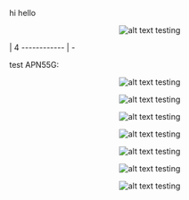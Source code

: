 hi hello

<p align="center"><img src="https://raw.githubusercontent.com/leodevbro/vscode-blockman/main/demo-media/animated-png-aka-apng/settings/indent-tokens---apng.png" alt="alt text testing" /></p> | 4
------------ | -


test APN55G:

<p align="center"><img
  src="https://raw.githubusercontent.com/leodevbro/vscode-blockman/main/demo-media/animated-png-aka-apng/settings/indent-tokens---apng.png"
  alt="alt text testing"
/></p>

<p align="center"><img
  src="https://i.ibb.co/pxqkJ6p/test-new-border-01.png"
  alt="alt text testing"
/></p>



<p align="center"><img
  src="https://i.ibb.co/Q9vR02k/tt-00222-sfsdftitled.png"
  alt="alt text testing"
/></p>


<p align="center"><img
  src="https://i.ibb.co/QpwcS9h/color-decorators-test-apng.png"
  alt="alt text testing"
/></p>

<p align="center"><img
  src="https://i.ibb.co/b1rF0LT/color-decorators-apng222.png"
  alt="alt text testing"
/></p>

<p align="center"><img
  src="https://i.ibb.co/CsfNGdT/color-decorators-apng.png"
  alt="alt text testing"
/></p>

<p align="center"><img
  src="https://i.ibb.co/0B1TWPN/color-decorators-apng3333.png"
  alt="alt text testing"
/></p>


